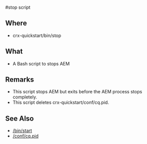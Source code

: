 #stop script

## Where

- crx-quickstart/bin/stop

## What

- A Bash script to stops AEM

## Remarks

- This script stops AEM but exits before the AEM process stops completely.
- This script deletes crx-quickstart/conf/cq.pid.

## See Also

- [/bin/start](/crx-quickstart/bin/start.md)
- [/conf/cq.pid](/crx-quickstart/conf/cq.pid.md)

